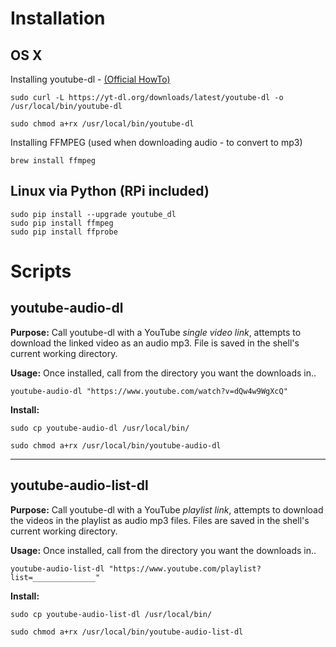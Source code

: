 # Installation

## OS X
Installing youtube-dl - [(Official HowTo)](https://ytdl-org.github.io/youtube-dl/download.html)
```
sudo curl -L https://yt-dl.org/downloads/latest/youtube-dl -o /usr/local/bin/youtube-dl
```
```
sudo chmod a+rx /usr/local/bin/youtube-dl
```

Installing FFMPEG (used when downloading audio - to convert to mp3)
```
brew install ffmpeg
```

## Linux via Python (RPi included)
```
sudo pip install --upgrade youtube_dl
sudo pip install ffmpeg
sudo pip install ffprobe
```

# Scripts

## youtube-audio-dl
__Purpose:__ Call youtube-dl with a YouTube _single video link_, attempts to download the linked video as an audio mp3. File is saved in the shell's current working directory.

__Usage:__ Once installed, call from the directory you want the downloads in..
```
youtube-audio-dl "https://www.youtube.com/watch?v=dQw4w9WgXcQ"
```

__Install:__
```
sudo cp youtube-audio-dl /usr/local/bin/

sudo chmod a+rx /usr/local/bin/youtube-audio-dl
```

---

## youtube-audio-list-dl
__Purpose:__ Call youtube-dl with a YouTube _playlist link_, attempts to download the videos in the playlist as audio mp3 files. Files are saved in the shell's current working directory.

__Usage:__ Once installed, call from the directory you want the downloads in..
```
youtube-audio-list-dl "https://www.youtube.com/playlist?list=______________"
```

__Install:__
```
sudo cp youtube-audio-list-dl /usr/local/bin/

sudo chmod a+rx /usr/local/bin/youtube-audio-list-dl
```
